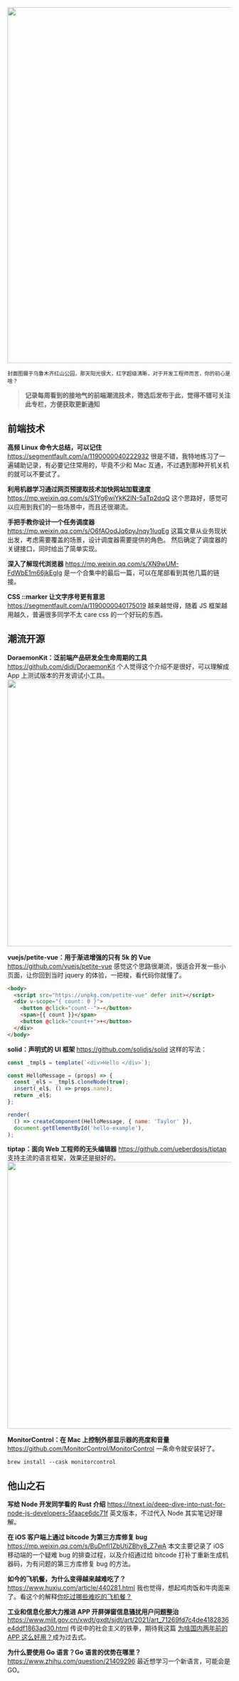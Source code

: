 <img src=https://qpluspicture.oss-cn-beijing.aliyuncs.com/2021-07-11/IfY8wP.jpg width=800/>

<small>封面图摄于乌鲁木齐红山公园，那天阳光很大，红字超级清晰，对于开发工程师而言，你的初心是啥？</small>

> **记录每周看到的接地气的前端潮流技术，筛选后发布于此，觉得不错可关注此专栏，方便获取更新通知**

## 前端技术

**高频 Linux 命令大总结，可以记住**
<https://segmentfault.com/a/1190000040222932>
很是不错，我特地练习了一遍辅助记录，有必要记住常用的，毕竟不少和 Mac 互通，不过遇到那种开机关机的就可以不要试了。

**利用机器学习通过网页预提取技术加快网站加载速度**
<https://mp.weixin.qq.com/s/S1Yg6wiYkK2lN-5aTp2dqQ>
这个思路好，感觉可以应用到我们的一些场景中，而且还很潮流。

**手把手教你设计一个任务调度器**
<https://mp.weixin.qq.com/s/O6fAOodJq6pyJnqy1IuqEg>
这篇文章从业务现状出发，考虑需要覆盖的场景，设计调度器需要提供的角色。 然后确定了调度器的关键接口，同时给出了简单实现。

**深入了解现代浏览器**
<https://mp.weixin.qq.com/s/XN9wUM-FdWbE1m66jkEgIg>
是一个合集中的最后一篇，可以在尾部看到其他几篇的链接。

**CSS ::marker 让文字序号更有意思**
<https://segmentfault.com/a/1190000040175019>
越来越觉得，随着 JS 框架越用越久，普遍很多同学不太 care css 的一个好玩的东西。

## 潮流开源

**DoraemonKit：泛前端产品研发全生命周期的工具**
<https://github.com/didi/DoraemonKit>
个人觉得这个介绍不是很好，可以理解成 App 上测试版本的开发调试小工具。
<img src=https://qpluspicture.oss-cn-beijing.aliyuncs.com/2021-07-11/iftnSU.png width=600/>

**vuejs/petite-vue：用于渐进增强的只有 5k 的 Vue**
<https://github.com/vuejs/petite-vue>
感觉这个思路很潮流，很适合开发一些小页面，让你回到当时 jquery 的体验，一把梭，看代码你就懂了。

```html
<body>
  <script src="https://unpkg.com/petite-vue" defer init></script>
  <div v-scope="{ count: 0 }">
    <button @click="count--">-</button>
    <span>{{ count }}</span>
    <button @click="count++">+</button>
  </div>
</body>
```

**solid：声明式的 UI 框架**
<https://github.com/solidjs/solid>
这样的写法：

```jsx
const _tmpl$ = template(`<div>Hello </div>`);

const HelloMessage = (props) => {
  const _el$ = _tmpl$.cloneNode(true);
  insert(_el$, () => props.name);
  return _el$;
};

render(
  () => createComponent(HelloMessage, { name: 'Taylor' }),
  document.getElementById('hello-example'),
);
```

**tiptap：面向 Web 工程师的无头编辑器**
<https://github.com/ueberdosis/tiptap>
支持主流的语言框架，效果还是挺好的。
<img src=https://qpluspicture.oss-cn-beijing.aliyuncs.com/2021-07-11/BV2X8G.png width=600/>

**MonitorControl：在 Mac 上控制外部显示器的亮度和音量**
<https://github.com/MonitorControl/MonitorControl>
一条命令就安装好了。

```shell
brew install --cask monitorcontrol
```

## 他山之石

**写给 Node 开发同学看的 Rust 介绍**
<https://itnext.io/deep-dive-into-rust-for-node-js-developers-5faace6dc71f>
英文版本，不过代入 Node 其实笔记好理解。

**在 iOS 客户端上通过 bitcode 为第三方库修复 bug**
<https://mp.weixin.qq.com/s/BuDnfl1ZbUtiZBhy8_Z7wA>
本文主要记录了 iOS 移动端的一个疑难 bug 的排查过程，以及介绍通过给 bitcode 打补丁重新生成机器码，为有问题的第三方库修复 bug 的方法。

**如今的飞机餐，为什么变得越来越难吃了？**
<https://www.huxiu.com/article/440281.html>
我也觉得，想起鸡肉饭和牛肉面来了。看这个的解释[你吃过哪些难吃的飞机餐？](https://www.zhihu.com/question/35768349)

**工业和信息化部大力推进 APP 开屏弹窗信息骚扰用户问题整治**
<https://www.miit.gov.cn/xwdt/gxdt/sjdt/art/2021/art_71269fd7c4de4182836e4ddf1863ad30.html>
传说中的社会主义的铁拳，期待我这篇 [为啥国内两年前的 APP 这么好用？](https://zhuanlan.zhihu.com/p/384811471)成为过去式。

**为什么要使用 Go 语言？Go 语言的优势在哪里？**
<https://www.zhihu.com/question/21409296>
最近想学习一个新语言，可能会是 GO。

